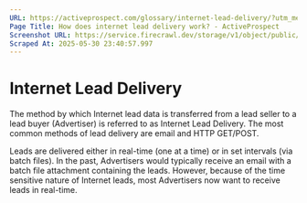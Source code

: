 ```yaml
---
URL: https://activeprospect.com/glossary/internet-lead-delivery/?utm_medium=Email&utm_source=Website&utm_campaign=AP-Email-InsideCBM-Jan
Page Title: How does internet lead delivery work? - ActiveProspect
Screenshot URL: https://service.firecrawl.dev/storage/v1/object/public/media/screenshot-9455b7a5-9a14-4a4d-a99b-5187aa5e2b66.png
Scraped At: 2025-05-30 23:40:57.997
---
```

# Internet Lead Delivery

The method by which Internet lead data is transferred from a lead seller to a lead buyer (Advertiser) is referred to as Internet Lead Delivery. The most common methods of lead delivery are email and HTTP GET/POST.

Leads are delivered either in real-time (one at a time) or in set intervals (via batch files). In the past, Advertisers would typically receive an email with a batch file attachment containing the leads. However, because of the time sensitive nature of Internet leads, most Advertisers now want to receive leads in real-time.



